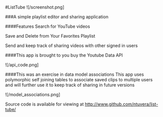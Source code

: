 #ListTube
![/screenshot.png]

###A simple playlist editor and sharing application



####Features
Search for YouTube videos

Save and Delete from Your Favorites Playlist

Send and keep track of sharing videos with other signed in users

####This app is brought to you buy the Youtube Data API 

![/api_code.png]

####This was an exercise in data model associations
This app uses polymorphic self joining tables to associate saved clips to multiple users and will further use it to keep track of sharing in future versions

![/model_associations.png]

Source code is available for viewing at
<http://www.github.com/ntuvera/list-tube/>
